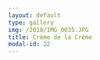 ```yaml
---
layout: default
type: gallery
img: /2018/IMG_0035.JPG
title: Crème de la Crème 
modal-id: 22 
---
```


